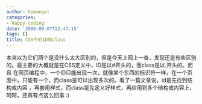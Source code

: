 ```yaml
---
author: hzmangel
categories:
- Happy coding
date: '2006-09-07T22:47:15'
tags: []
title: CSS中的ID和class
---
```

本来以为它们两个是没什么太大区别的，但是今天上网上一查，发现还是有些区别的。最主要的大概就是在CSS定义中，ID是以#开头的，而class是以.开头的。而且
在网页编程中，一个ID只能出现一次，就像某个东西的标识符一样，在一个页面中，只能有一个，而class是可以出现多次的。看了一篇文章说，id是先找到结构或内容
，再套用样式，而class是先定义好样式，再应用到多个结构或内容上，呵呵，还真有点这么回事 :)